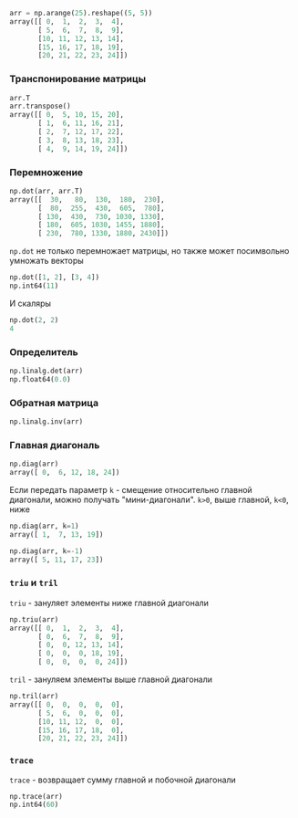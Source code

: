 ```python
arr = np.arange(25).reshape((5, 5))
array([[ 0,  1,  2,  3,  4],
       [ 5,  6,  7,  8,  9],
       [10, 11, 12, 13, 14],
       [15, 16, 17, 18, 19],
       [20, 21, 22, 23, 24]])
```
### Транспонирование матрицы
```python
arr.T
arr.transpose()
array([[ 0,  5, 10, 15, 20],
       [ 1,  6, 11, 16, 21],
       [ 2,  7, 12, 17, 22],
       [ 3,  8, 13, 18, 23],
       [ 4,  9, 14, 19, 24]])
```
### Перемножение
```python
np.dot(arr, arr.T)
array([[  30,   80,  130,  180,  230],
       [  80,  255,  430,  605,  780],
       [ 130,  430,  730, 1030, 1330],
       [ 180,  605, 1030, 1455, 1880],
       [ 230,  780, 1330, 1880, 2430]])
```
`np.dot` не только перемножает матрицы, но также может посимвольно умножать векторы
```python
np.dot([1, 2], [3, 4])
np.int64(11)
```
И скаляры
```python
np.dot(2, 2)
4
```
### Определитель 
```python
np.linalg.det(arr)
np.float64(0.0)
```
### Обратная матрица
```python
np.linalg.inv(arr)
```
### Главная диагональ
```python
np.diag(arr)
array([ 0,  6, 12, 18, 24])
```
Если передать параметр `k` - смещение относительно главной диагонали, можно получать "мини-диагонали". `k>0`, выше главной, `k<0`, ниже
```python
np.diag(arr, k=1)
array([ 1,  7, 13, 19])

np.diag(arr, k=-1)
array([ 5, 11, 17, 23])
```

### `triu` и `tril`
`triu` - зануляет элементы ниже главной диагонали
```python
np.triu(arr)
array([[ 0,  1,  2,  3,  4],
       [ 0,  6,  7,  8,  9],
       [ 0,  0, 12, 13, 14],
       [ 0,  0,  0, 18, 19],
       [ 0,  0,  0,  0, 24]])
```
`tril` - зануляем элементы выше главной диагонали
```python
np.tril(arr)
array([[ 0,  0,  0,  0,  0],
       [ 5,  6,  0,  0,  0],
       [10, 11, 12,  0,  0],
       [15, 16, 17, 18,  0],
       [20, 21, 22, 23, 24]])
```
### `trace`
`trace` - возвращает сумму главной и побочной диагонали
```python
np.trace(arr)
np.int64(60)
```